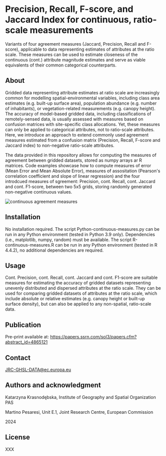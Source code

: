 # Precision, Recall, F-score, and Jaccard Index for continuous, ratio-scale measurements
Variants of four agreement measures (Jaccard, Precision, Recall and F-score), applicable to data representing estimates of attributes at the ratio scale.
These measures can be used to estimate closeness of the continuous (cont.) attribute magnitude estimates and serve as viable equivalents of their common categorical counterparts.

## About
Gridded data representing attribute estimates at ratio scale are increasingly common for modelling spatial-environmental variables, including class area estimates (e.g. built-up surface area), population abundance (e.g. number of inhabitants), or vegetation-related measurements (e.g. canopy height). The accuracy of model-based gridded data, including classifications of remotely-sensed data, is usually assessed with measures based on confusion matrices with site-specific class allocations. Yet, these measures can only be applied to categorical attributes, not to ratio-scale attributes. Here, we introduce an approach to extend commonly used agreement measures estimated from a confusion matrix (Precision, Recall, F-score and Jaccard index) to non-negative ratio-scale attributes. 

The data provided in this repository allows for computing the measures of agreement between gridded datasets, stored as numpy arrays ar R matrices. Code examples showcase how to compute measures of error (Mean Error and Mean Absolute Error), measures of assositation (Pearson's correlation coefficient and slope of linear regression) and the four introdcued measures of sgreement: Precision, cont. Recall, cont. Jaccard and cont. F1-score, between two 5x5 grids, storing randomly generated non-negative continuous values.

![continuous agreement measures](https://github.com/katarzynagoch/PRERION/blob/main/measures.jpg)

## Installation
No installation required. The script Python-continuous-measures.py can be run in any Python environment (tested in Python 3.9 only). Dependencies (i.e., matplotlib, numpy, random) must be available. The script R-continuous-measures.R can be run in any Python environment (tested in R 4.4.2), no additional dependencies are required.

## Usage
Cont. Precision, cont. Recall, cont. Jaccard and cont. F1-score are suitable measures for estimating the accuracy of gridded datasets representing unevenly distributed and dispersed attributes at the ratio scale. They can be used for comparing gridded datasets of attributes at the ratio scale, which include absolute or relative estimates (e.g. canopy height or built-up surface density), but can also be applied to any non-spatial, ratio-scale data.  

## Publication
Pre-print available at: https://papers.ssrn.com/sol3/papers.cfm?abstract_id=4865121

## Contact
JRC-GHSL-DATA@ec.europa.eu

## Authors and acknowledgment
Katarzyna Krasnodębska, Institute of Geography and Spatial Organization PAS

Martino Pesaresi, Unit E.1, Joint Research Centre, European Commission

2024

## License
XXX
